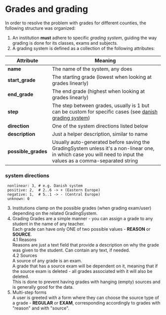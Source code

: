 # Grades and grading

In order to resolve the problem with grades for different counties, the following structure was organized:

1. An institution **must** adhere to specific _grading system_, guiding the way grading is done for its classes, exams and subjects.
2. A grading system is defined as a collection of the following attributes:

Attribute | Meaning
--- | --- |
**name** | The name of the system, any does |
**start_grade** | The starting grade (lowest when looking at grades linearly)  |
**end_grade** | The end grade (highest when looking at grades linearly) |
**step** | The step between grades, usually is 1 but can be custom for specific cases (see [danish grading system](https://www.norden.org/en/info-norden/grading-scale-danish-education-system#:~:text=All%20Danish%20educational%20programmes%20from,The%20lowest%20grade%20is%20%2D3.)) |
**direction** | One of the system directions listed below |
**description** | Just a helper description, similar to name |
**possible_grades** | Usually auto-generated before saving the GradingSystem unless it's a non-linear one, in which case you will need to input the values as a comma-separated string |

### system directions
```
 nonlinear: 3, # e.g. Danish system
 positive: 2,  # 2..6 -> + (Eastern Europe)
 negative: 1,  # 5..1 -> - (Central Europe)
 unknown: 0
```

3. Institutions clamp on the possible grades (when grading exam/user) depending on the related GradingSystem.
4. Grading
Grades are a simple manner - you can assign a grade to any student in the name of any teacher.  
Each grade can have only ONE of two possible values - __REASON__ or __SOURCE__.  
4.1 Reasons  
Reasons are just a text field that provide a description on why the grade was given to the student. Can contain any text, if needed.  
4.2 Sources  
A source of any grade is an exam.  
A grade that has a source exam will be dependent on it, meaning that if the source exam is deleted - all grades associated with it will also be deleted.  
This is done to prevent having grades with hanging (empty) sources and is generally good for the data.
6. Multi-step forms  
A user is greeted with a form where they can choose the source type of a grade - __REGULAR__ or __EXAM__, corresponding accordingly to grades with "reason" and with "source".  
